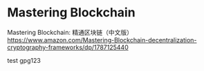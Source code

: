 # Mastering Blockchain
Mastering Blockchain: 精通区块链（中文版）
https://www.amazon.com/Mastering-Blockchain-decentralization-cryptography-frameworks/dp/1787125440

test gpg123

